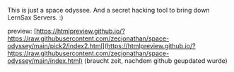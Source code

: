 This is just a space odyssee. And a secret hacking tool to bring down LernSax Servers. :) 

preview: [https://htmlpreview.github.io/?https://raw.githubusercontent.com/zecjonathan/space-odyssey/main/pick2/index2.html](https://htmlpreview.github.io/?https://raw.githubusercontent.com/zecjonathan/space-odyssey/main/index.html) (braucht zeit, nachdem github geupdated wurde)
